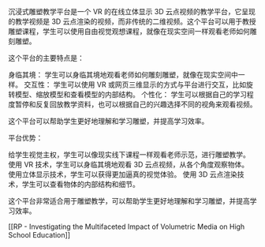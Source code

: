 沉浸式雕塑教学平台是一个 VR 的在线立体显示 3D 云点视频的教学平台，它呈现的教学视频是 3D 云点渲染的视频，而非传统的二维视频。这个平台可以用于教授雕塑课程，学生可以使用自由视觉观想课程，就像在现实空间一样观看老师如何雕刻雕塑。


这个平台的主要特点是：

身临其境： 学生可以身临其境地观看老师如何雕刻雕塑，就像在现实空间中一样。
交互性： 学生可以使用 VR 或网页三维显示的方式与平台进行交互，比如旋转模型、缩放模型和查看模型的内部结构。
个性化： 学生可以根据自己的学习程度暂停和反复回放教学资料，也可以根据自己的兴趣选择不同的视角来观看视频。

这个平台可以帮助学生更好地理解和学习雕塑，并提高学习效率。


平台优势：

给学生视觉主权，学生可以像现实线下课程一样观看老师示范，进行雕塑教学。
使用 VR 技术，学生可以身临其境地观看 3D 云点视频，从各个角度观察物体。
使用立体显示技术，学生可以获得更加逼真的视觉体验。
使用 3D 云点渲染技术，学生可以查看物体的内部结构和细节。

这个平台非常适合用于雕塑教学，可以帮助学生更好地理解和学习雕塑，并提高学习效率。


[[RP - Investigating the Multifaceted Impact of Volumetric Media on High School Education]]